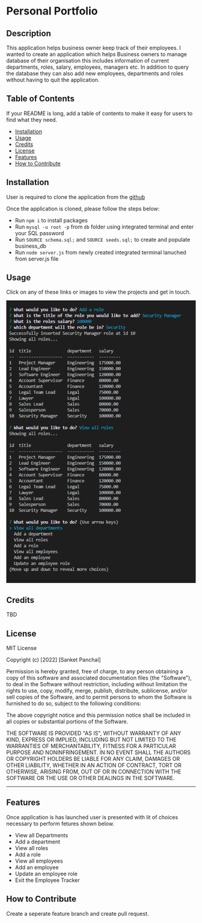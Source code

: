 # Personal Portfolio

## Description

This application helps business owner keep track of their employees. 
I wanted to create an application which helps Business owners to manage database of their organisation this includes information of current departments, roles, salary, employees, managers etc. In addition to query the database they can also add new employees, departments and roles without having to quit the application. 

## Table of Contents 

If your README is long, add a table of contents to make it easy for users to find what they need.

- [Installation](#installation)
- [Usage](#usage)
- [Credits](#credits)
- [License](#license)
- [Features](#Features)
- [How to Contribute](#How_to_Contribute)


## Installation

User is required to clone the application from the [github](https://github.com/DancingSandwich/EmployeeTracker)

Once the application is cloned, please follow the steps below: 
- Run `npm i` to install packages
- Run `mysql -u root -p` from `db` folder using integrated terminal and enter your SQL password
- Run `SOURCE schema.sql;` and `SOURCE seeds.sql;` to create and populate business_db
- Run `node server.js` from newly created integrated terminal lanuched from server.js file


## Usage

Click on any of these links or images to view the projects and get in touch. 

![alt text](assets/images/Screenshot.png)

## Credits

TBD

## License

MIT License

Copyright (c) [2022] [Sanket Panchal]

Permission is hereby granted, free of charge, to any person obtaining a copy
of this software and associated documentation files (the "Software"), to deal
in the Software without restriction, including without limitation the rights
to use, copy, modify, merge, publish, distribute, sublicense, and/or sell
copies of the Software, and to permit persons to whom the Software is
furnished to do so, subject to the following conditions:

The above copyright notice and this permission notice shall be included in all
copies or substantial portions of the Software.

THE SOFTWARE IS PROVIDED "AS IS", WITHOUT WARRANTY OF ANY KIND, EXPRESS OR
IMPLIED, INCLUDING BUT NOT LIMITED TO THE WARRANTIES OF MERCHANTABILITY,
FITNESS FOR A PARTICULAR PURPOSE AND NONINFRINGEMENT. IN NO EVENT SHALL THE
AUTHORS OR COPYRIGHT HOLDERS BE LIABLE FOR ANY CLAIM, DAMAGES OR OTHER
LIABILITY, WHETHER IN AN ACTION OF CONTRACT, TORT OR OTHERWISE, ARISING FROM,
OUT OF OR IN CONNECTION WITH THE SOFTWARE OR THE USE OR OTHER DEALINGS IN THE
SOFTWARE.

---

## Features

Once application is has launched user is presented with lit of choices necessary to perform fetures shown below.
- View all Departments
- Add a department
- View all roles
- Add a role
- View all employees
- Add an employee
- Update an employee role
- Exit the Employee Tracker


## How to Contribute

Create a seperate feature branch and create pull request. 